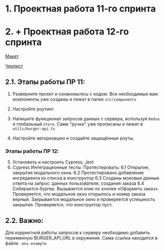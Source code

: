 # 1. Проектная работа 11-го спринта
# 2. + Проектная работа 12-го спринта

[Макет](<https://www.figma.com/file/vIywAvqfkOIRWGOkfOnReY/React-Fullstack_-Проектные-задачи-(3-месяца)_external_link?type=design&node-id=0-1&mode=design>)

[Чеклист](https://www.notion.so/praktikum/0527c10b723d4873aa75686bad54b32e?pvs=4)

## 2.1. Этапы работы ПР 11:

1. Разверните проект и ознакомьтесь с кодом. Все необходимые вам компоненты уже созданы и лежат в папке `src/components`

2. Настройте роутинг.

3. Напишите функционал запросов данных с сервера, используя `Redux` и глобальный `store`. Сами "ручки" уже прописаны и лежат в `utils/burger-api.ts`

4. Настройте авторизацию и создайте защищённые роуты.

### Этапы работы ПР 12:

5. Установить и настроить Cypress, Jest
6. Cypress Интеграционные тесты. Протестировать:
6.1 Открытие, закрытие модального окна. 
6.2 Протестировано добавление ингредиента из списка в конструктор
6.3 Созданы моковые данные ответа на запрос: данных пользователя, создания заказа
6.4 Собирается бургер. Вызывается клик по кнопке «Оформить заказ». Проверяется, что модальное окно открылось и номер заказа верный.
Закрывается модальное окно и проверяется успешность закрытия. Проверяется, что конструктор пуст.

## 2.2. Важно:

Для корректной работы запросов к серверу необходимо добавить переменную BURGER_API_URL в окружение. Сама ссылка находится в файле `.env.example`
